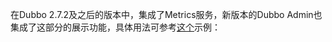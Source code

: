 在Dubbo 2.7.2及之后的版本中，集成了Metrics服务，新版本的Dubbo Admin也集成了这部分的展示功能，具体用法可参考[这个](https://github.com/apache/dubbo-samples/tree/master/dubbo-samples-metrics)示例： 
